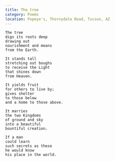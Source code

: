 ```yaml
---
title: The tree
category: Poems
location: Popeye's, Thornydale Road, Tucson, AZ
---
```


    The tree
    digs its roots deep
    drawing out
    nourishment and means
    from the Earth.

    It stands tall
    stretching out boughs
    to receive the Light
    that shines down
    from Heaven.

    It yields fruit
    for others to live by;
    gives shelter
    to those below
    and a home to those above.

    It marries
    the two Kingdoms
    of ground and sky
    into a beautiful
    bountiful creation.

    If a man
    could learn
    such secrets as these
    he would know
    his place in the world.


